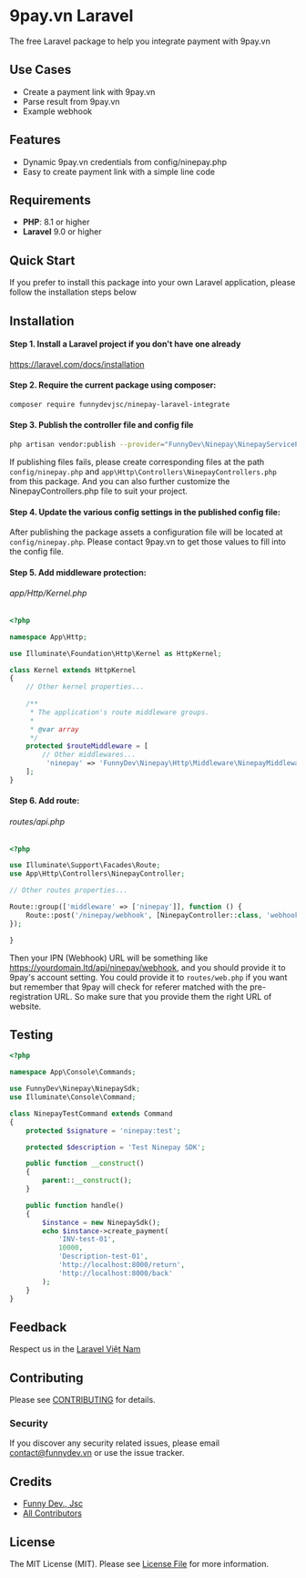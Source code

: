 # 9pay.vn Laravel

The free Laravel package to help you integrate payment with 9pay.vn

## Use Cases

- Create a payment link with 9pay.vn
- Parse result from 9pay.vn
- Example webhook

## Features

- Dynamic 9pay.vn credentials from config/ninepay.php
- Easy to create payment link with a simple line code

## Requirements

- **PHP**: 8.1 or higher
- **Laravel** 9.0 or higher

## Quick Start

If you prefer to install this package into your own Laravel application, please follow the installation steps below

## Installation

#### Step 1. Install a Laravel project if you don't have one already

https://laravel.com/docs/installation

#### Step 2. Require the current package using composer:

```bash
composer require funnydevjsc/ninepay-laravel-integrate
```

#### Step 3. Publish the controller file and config file

```bash
php artisan vendor:publish --provider="FunnyDev\Ninepay\NinepayServiceProvider" --tag="ninepay"
```

If publishing files fails, please create corresponding files at the path `config/ninepay.php` and `app\Http\Controllers\NinepayControllers.php` from this package. And you can also further customize the NinepayControllers.php file to suit your project.

#### Step 4. Update the various config settings in the published config file:

After publishing the package assets a configuration file will be located at <code>config/ninepay.php</code>. Please contact 9pay.vn to get those values to fill into the config file.

#### Step 5. Add middleware protection:

###### app/Http/Kernel.php

```php
<?php

namespace App\Http;

use Illuminate\Foundation\Http\Kernel as HttpKernel;

class Kernel extends HttpKernel
{
    // Other kernel properties...
    
    /**
     * The application's route middleware groups.
     *
     * @var array
     */
    protected $routeMiddleware = [
        // Other middlewares...
         'ninepay' => 'FunnyDev\Ninepay\Http\Middleware\NinepayMiddleware',
    ];
}
```

#### Step 6. Add route:

###### routes/api.php

```php
<?php

use Illuminate\Support\Facades\Route;
use App\Http\Controllers\NinepayController;

// Other routes properties...

Route::group(['middleware' => ['ninepay']], function () {
    Route::post('/ninepay/webhook', [NinepayController::class, 'webhook']);
});

}
```

Then your IPN (Webhook) URL will be something like https://yourdomain.ltd/api/ninepay/webhook, and you should provide it to 9pay's account setting. You could provide it to `routes/web.php` if you want but remember that 9pay will check for referer matched with the pre-registration URL. So make sure that you provide them the right URL of website.

<!--- ## Usage --->

## Testing

``` php
<?php

namespace App\Console\Commands;

use FunnyDev\Ninepay\NinepaySdk;
use Illuminate\Console\Command;

class NinepayTestCommand extends Command
{
    protected $signature = 'ninepay:test';

    protected $description = 'Test Ninepay SDK';

    public function __construct()
    {
        parent::__construct();
    }

    public function handle()
    {
        $instance = new NinepaySdk();
        echo $instance->create_payment(
            'INV-test-01',
            10000,
            'Description-test-01',
            'http://localhost:8000/return',
            'http://localhost:8000/back'
        );
    }
}
```

## Feedback

Respect us in the [Laravel Việt Nam](https://www.facebook.com/groups/167363136987053)

## Contributing

Please see [CONTRIBUTING](CONTRIBUTING.md) for details.

### Security

If you discover any security related issues, please email contact@funnydev.vn or use the issue tracker.

## Credits

- [Funny Dev., Jsc](https://github.com/funnydevjsc)
- [All Contributors](../../contributors)

## License

The MIT License (MIT). Please see [License File](LICENSE.md) for more information.
